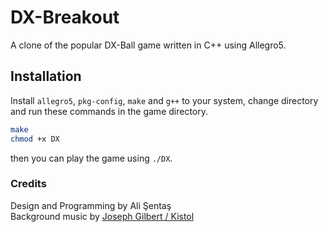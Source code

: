 # DX-Breakout
A clone of the popular DX-Ball game written in C++ using Allegro5.

## Installation
Install `allegro5`, `pkg-config`, `make` and `g++` to your system, change directory  and run these commands in the game directory. 
```sh
make
chmod +x DX
```
then you can play the game using `./DX`.

### Credits
Design and Programming by Ali Şentaş   
Background music by [Joseph Gilbert / Kistol](http://opengameart.org/content/snowfall)
